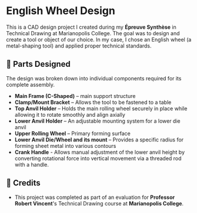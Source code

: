 # English Wheel Design

This is a CAD design project I created during my **Épreuve Synthèse** in Technical Drawing at Marianopolis College. 
The goal was to design and create a tool or object of our choice. In my case, I chose an English wheel (a metal-shaping tool) and applied proper technical standards.

## 🧩 Parts Designed
The design was broken down into individual components required for its complete assembly.

- **Main Frame (C-Shaped)** – main support structure
- **Clamp/Mount Bracket** – Allows the tool to be fastened to a table
- **Top Anvil Holder** – Holds the main rolling wheel securely in place while allowing it to rotate smoothly and align axially
- **Lower Anvil Holder** – An adjustable mounting system for a lower die anvil
- **Upper Rolling Wheel** – Primary forming surface
- **Lower Anvil Die/Wheel and its mount** – Provides a specific radius for forming sheet metal into various contours
- **Crank Handle** - Allows manual adjustment of the lower anvil height by converting rotational force into vertical movement via a threaded rod with a handle.

## 🙏 Credits
- This project was completed as part of an evaluation for **Professor Robert Vincent**'s Technical Drawing course at **Marianopolis College**.
